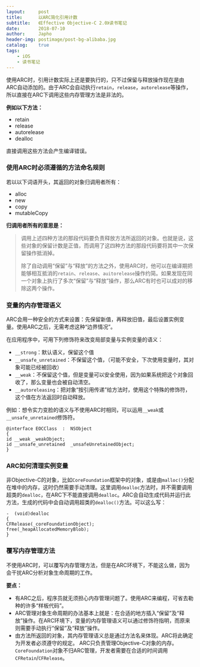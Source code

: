 ```yaml
---
layout:     post
title:      以ARC简化引用计数
subtitle:   《Effective Objective-C 2.0》读书笔记
date:       2018-07-10
author:     Japho
header-img: postimage/post-bg-alibaba.jpg
catalog:    true
tags:
    - iOS
    - 读书笔记
---
```


使用ARC时，引用计数实际上还是要执行的，只不过保留与释放操作现在是由ARC自动添加的。由于ARC会自动执行`retain`，`release`，`autorelease`等操作，所以直接在ARC下调用这些内存管理方法是非法的。

**例如以下方法：**

- retain
- release
- autorelease
- dealloc
 
直接调用这些方法会产生编译错误。

### 使用ARC时必须遵循的方法命名规则

若以以下词语开头，其返回的对象归调用者所有：

- alloc
- new
- copy
- mutableCopy

**归调用者所有的意思是：**

>调用上述四种方法的那段代码要负责释放方法所返回的对象。也就是说，这些对象的保留计数是正值，而调用了这四种方法的那段代码要将其中一次保留操作抵消掉。
>
>除了自动调用“保留”与“释放”的方法之外，使用ARC时，他可以在编译期把能够相互抵消的`retain`、`release`、`auitorelease`操作约简。如果发现在同一个对象上执行了多次“保留”与“释放”操作，那么ARC有时也可以成对的移除这两个操作。

### 变量的内存管理语义

ARC会用一种安全的方式来设置：先保留新值，再释放旧值，最后设置实例变量。使用ARC之后，无需考虑这种“边界情况”。

在应用程序中，可用下列修饰符来改变局部变量与实例变量的语义：

- `__strong`：默认语义，保留这个值
- `__unsafe_unretained`：不保留这个值，（可能不安全，下次使用变量时，其对象可能已经被回收）
- `__weak`：不保留这个值，但是变量可以安全使用，因为如果系统把这个对象回收了，那么变量也会被自动清空。
- `__autoreleasing`：把对象“按引用传递”给方法时，使用这个特殊的修饰符，这个值在方法返回时自动释放。

例如：想令实力变脸的语义与不使用ARC时相同，可以运用`__weak`或`__unsafe_unretained`修饰符。

```
@interface EOCClass  :  NSObject
{
id __weak _weakObject;
id __unsafe_unretained  _unsafeUnretainedObject;
}
```

### ARC如何清理实例变量

非Objective-C的对象，比如`CoreFoundation`框架中的对象，或是由`malloc()`分配在堆中的内存，这时仍然需要手动清理。这里调用`dealloc`方法时，并不需要调用超类的`dealloc`，在ARC下不能直接调用`dealloc`。ARC会自动生成代码并运行此方法，生成的代码中会自动调用超类的`dealloc()`方法。可以这么写：

```
-  (void)dealloc
{
CFRelease(_coreFoundationObject);
free(_heapAllocatedMemoryBlob);
}
```

### 覆写内存管理方法

不使用ARC时，可以覆写内存管理方法，但是在ARC环境下，不能这么做，因为会干扰ARC分析对象生命周期的工作。

**要点：**

- 有ARC之后，程序员就无须担心内存管理问题了。使用ARC来编程，可省去勒种的许多“样板代码”。
- ARC管理对象生命周期的办法基本上就是：在合适的地方插入“保留”及“释放”操作。在ARC环境下，变量的内存管理语义可以通过修饰符指明，而原来则需要手动执行“保留”及“释放”操作。
- 由方法所返回的对象，其内存管理语义总是通过方法名来体现。ARC将此确定为开发者必须遵守的规定。
ARC只负责管理Objective-C对象的内存。`CoreFoundation`对象不归ARC管理，开发者需要在合适的时间调用`CFRetain`/`CFRelease`。
